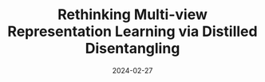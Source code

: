 ---
title: "Rethinking Multi-view Representation Learning via Distilled Disentangling"
authors: '<b>Guanzhou Ke</b>, Bo Wang, Xiaoli Wang, and Shengfeng He'
date: 2024-02-27
year: 2024
pubinfo: 'IEEE/CVF Conference on Computer Vision and Pattern Recognition (CVPR), 2024'
arch: https://guanzhouk.top/images/mrdd-arch.png
code: https://github.com/Guanzhou-Ke/MRDD
rank: "CCF A"
---